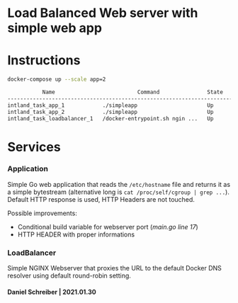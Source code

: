 # Load Balanced Web server with simple web app

# Instructions
```bash
docker-compose up --scale app=2
```

```bash
           Name                          Command               State         Ports
-----------------------------------------------------------------------------------------        
intland_task_app_1            ./simpleapp                      Up      80/tcp
intland_task_app_2            ./simpleapp                      Up      80/tcp
intland_task_loadbalancer_1   /docker-entrypoint.sh ngin ...   Up      0.0.0.0:80->80/tcp 
```

# Services
### Application  
Simple Go web application that reads the `/etc/hostname` file and returns it as a simple bytestream (alternative long is `cat /proc/self/cgroup | grep ...`).  
Default HTTP response is used, HTTP Headers are not touched.

Possible improvements: 
- Conditional build variable for webserver port (*main.go line 17*)
- HTTP HEADER with proper informations

### LoadBalancer
Simple NGINX Webserver that proxies the URL to the default Docker DNS resolver using default round-robin setting.


#### Daniel Schreiber | 2021.01.30